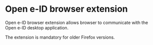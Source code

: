 # Open e-ID browser extension

Open e-ID browser extension allows browser to communicate with the Open e-ID desktop application.

The extension is mandatory for older Firefox versions.
